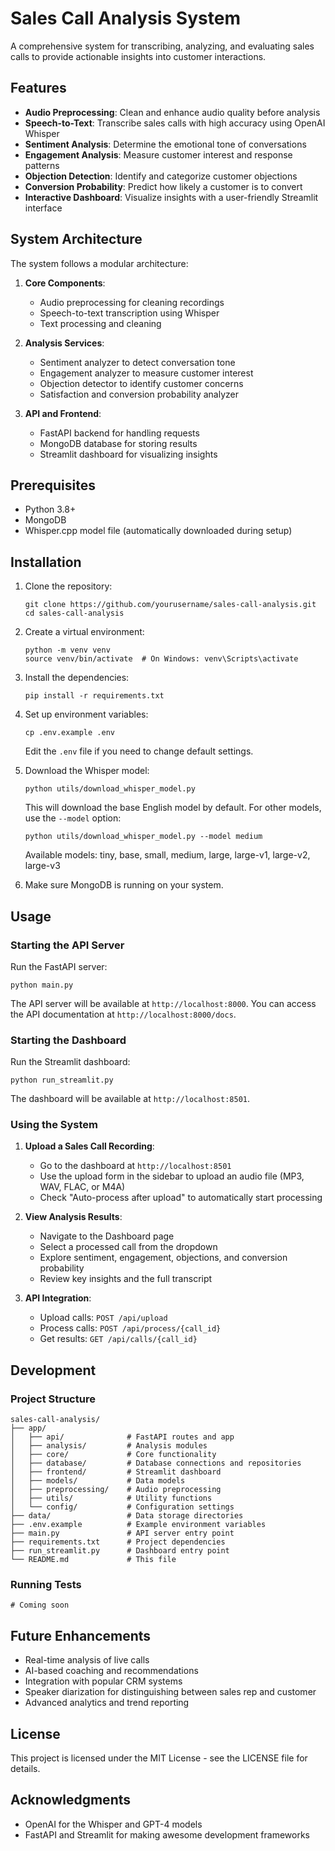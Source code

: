 # Sales Call Analysis System

A comprehensive system for transcribing, analyzing, and evaluating sales calls to provide actionable insights into customer interactions.

## Features

- **Audio Preprocessing**: Clean and enhance audio quality before analysis
- **Speech-to-Text**: Transcribe sales calls with high accuracy using OpenAI Whisper
- **Sentiment Analysis**: Determine the emotional tone of conversations
- **Engagement Analysis**: Measure customer interest and response patterns
- **Objection Detection**: Identify and categorize customer objections
- **Conversion Probability**: Predict how likely a customer is to convert
- **Interactive Dashboard**: Visualize insights with a user-friendly Streamlit interface

## System Architecture

The system follows a modular architecture:

1. **Core Components**:
   - Audio preprocessing for cleaning recordings
   - Speech-to-text transcription using Whisper
   - Text processing and cleaning

2. **Analysis Services**:
   - Sentiment analyzer to detect conversation tone
   - Engagement analyzer to measure customer interest
   - Objection detector to identify customer concerns
   - Satisfaction and conversion probability analyzer

3. **API and Frontend**:
   - FastAPI backend for handling requests
   - MongoDB database for storing results
   - Streamlit dashboard for visualizing insights

## Prerequisites

- Python 3.8+
- MongoDB
- Whisper.cpp model file (automatically downloaded during setup)

## Installation

1. Clone the repository:
   ```
   git clone https://github.com/yourusername/sales-call-analysis.git
   cd sales-call-analysis
   ```

2. Create a virtual environment:
   ```
   python -m venv venv
   source venv/bin/activate  # On Windows: venv\Scripts\activate
   ```

3. Install the dependencies:
   ```
   pip install -r requirements.txt
   ```

4. Set up environment variables:
   ```
   cp .env.example .env
   ```
   Edit the `.env` file if you need to change default settings.

5. Download the Whisper model:
   ```
   python utils/download_whisper_model.py
   ```
   This will download the base English model by default. For other models, use the `--model` option:
   ```
   python utils/download_whisper_model.py --model medium
   ```
   Available models: tiny, base, small, medium, large, large-v1, large-v2, large-v3

6. Make sure MongoDB is running on your system.

## Usage

### Starting the API Server

Run the FastAPI server:

```
python main.py
```

The API server will be available at `http://localhost:8000`. You can access the API documentation at `http://localhost:8000/docs`.

### Starting the Dashboard

Run the Streamlit dashboard:

```
python run_streamlit.py
```

The dashboard will be available at `http://localhost:8501`.

### Using the System

1. **Upload a Sales Call Recording**:
   - Go to the dashboard at `http://localhost:8501`
   - Use the upload form in the sidebar to upload an audio file (MP3, WAV, FLAC, or M4A)
   - Check "Auto-process after upload" to automatically start processing

2. **View Analysis Results**:
   - Navigate to the Dashboard page
   - Select a processed call from the dropdown
   - Explore sentiment, engagement, objections, and conversion probability
   - Review key insights and the full transcript

3. **API Integration**:
   - Upload calls: `POST /api/upload`
   - Process calls: `POST /api/process/{call_id}`
   - Get results: `GET /api/calls/{call_id}`

## Development

### Project Structure

```
sales-call-analysis/
├── app/
│   ├── api/              # FastAPI routes and app
│   ├── analysis/         # Analysis modules
│   ├── core/             # Core functionality
│   ├── database/         # Database connections and repositories
│   ├── frontend/         # Streamlit dashboard
│   ├── models/           # Data models
│   ├── preprocessing/    # Audio preprocessing
│   ├── utils/            # Utility functions
│   └── config/           # Configuration settings
├── data/                 # Data storage directories
├── .env.example          # Example environment variables
├── main.py               # API server entry point
├── requirements.txt      # Project dependencies
├── run_streamlit.py      # Dashboard entry point
└── README.md             # This file
```

### Running Tests

```
# Coming soon
```

## Future Enhancements

- Real-time analysis of live calls
- AI-based coaching and recommendations
- Integration with popular CRM systems
- Speaker diarization for distinguishing between sales rep and customer
- Advanced analytics and trend reporting

## License

This project is licensed under the MIT License - see the LICENSE file for details.

## Acknowledgments

- OpenAI for the Whisper and GPT-4 models
- FastAPI and Streamlit for making awesome development frameworks

